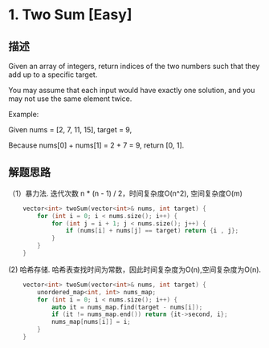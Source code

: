# 1. Two Sum [Easy]

## 描述

Given an array of integers, return indices of the two numbers such that they add up to a specific target.

You may assume that each input would have exactly one solution, and you may not use the same element twice.

Example:

Given nums = [2, 7, 11, 15], target = 9,

Because nums[0] + nums[1] = 2 + 7 = 9,
return [0, 1].

## 解题思路

（1）暴力法. 迭代次数 n * (n - 1) / 2，时间复杂度O(n^2), 空间复杂度O(m)
```C++
    vector<int> twoSum(vector<int>& nums, int target) {
        for (int i = 0; i < nums.size(); i++) {
            for (int j = i + 1; j < nums.size(); j++) {
                if (nums[i] + nums[j] == target) return {i , j};
            }
        }
    }
```

(2) 哈希存储. 哈希表查找时间为常数，因此时间复杂度为O(n),空间复杂度为O(n).
```C++
    vector<int> twoSum(vector<int>& nums, int target) {
        unordered_map<int, int> nums_map;
        for (int i = 0; i < nums.size(); i++) {
            auto it = nums_map.find(target - nums[i]);
            if (it != nums_map.end()) return {it->second, i};
            nums_map[nums[i]] = i;
        }
    }
```

